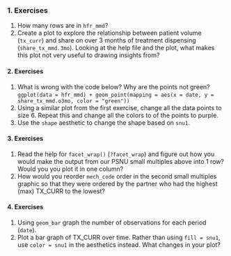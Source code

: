 ### 1. Exercises
1.  How many rows are in `hfr_mmd`?
2.  Create a plot to explore the relationship between patient volume (`tx_curr`) and share on over 3 months of treatment dispensing (`share_tx_mmd.3mo`). Looking at the help file and the plot, what makes this plot not very useful to drawing insights from?


#### 2. Exercises
  1. What is wrong with the code below? Why are the points not green?
    ```
    ggplot(data = hfr_mmd) + geom_point(mapping = aes(x = date, y = share_tx_mmd.o3mo, color = "green"))
    ```
  2. Using a similar plot from the first exercise, change all the data points to size 6. Repeat this and change all the colors to of the points to purple.
  3. Use the `shape` aesthetic to change the shape based on `snu1`.

#### 3. Exercises
  1. Read the help for `facet_wrap()` (`?facet_wrap`) and figure out how you would make the output from our PSNU small multiples above into 1 row? Would you you plot it in one column?
  2. How would you reorder `mech_code` order in the second small multiples graphic so that they were ordered by the partner who had the highest (max) TX_CURR to the lowest?
  
#### 4. Exercises
  1. Using `geom_bar` graph the number of observations for each period (`date`).
  2. Plot a bar graph of TX_CURR over time. Rather than using `fill = snu1`, use `color = snu1` in the aesthetics instead. What changes in your plot?